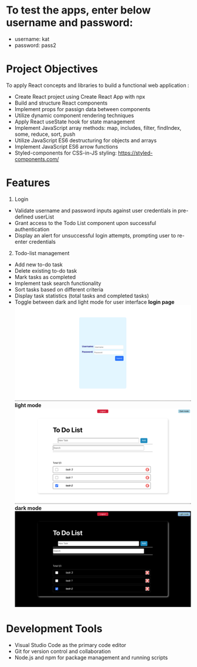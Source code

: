 # To test the apps, enter below username and password:
- username: kat
- password: pass2
# Project Objectives
To apply React concepts and libraries to build a functional web application :
- Create React project using Create React App with npx
- Build and structure React components
- Implement props for passign data between components
- Utilize dynamic component rendering techniques
- Apply React useState hook for state management
- Implement JavaScript array methods: map, includes, filter, findIndex, some, reduce, sort, push
- Utilize JavaScript ES6 destructuring for objects and arrays
- Implement JavaScript ES6 arrow functions
- Styled-components for CSS-in-JS styling: https://styled-components.com/

# Features
1. Login 
- Validate username and password inputs against user credentials in pre-defined userList
- Grant access to the Todo List component upon successful authentication
- Display an alert for unsuccessful login attempts, prompting user to re-enter credentials
2. Todo-list management
- Add new to-do task
- Delete existing to-do task
- Mark tasks as completed
- Implement task search functionality
- Sort tasks based on different criteria
- Display task statistics (total tasks and completed tasks)
- Toggle between dark and light mode for user interface
**login page**
![alt text](src/assets/login.png)
**light mode**
![alt text](src/assets/todo-img.png)
**dark mode**
![alt text](src/assets/dark-mode.png)

# Development Tools 
* Visual Studio Code as the primary code editor
* Git for version control and collaboration
* Node.js and npm for package management and running scripts
